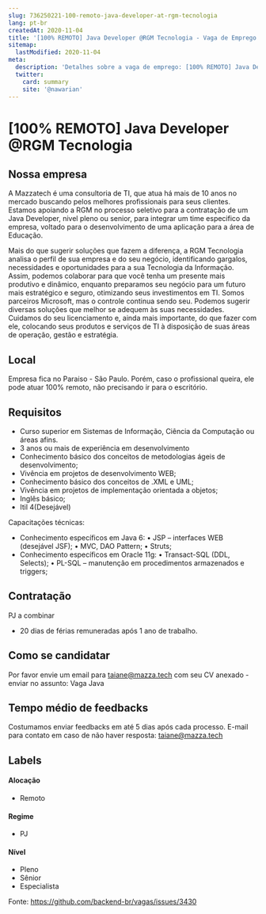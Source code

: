 ```yaml
---
slug: 736250221-100-remoto-java-developer-at-rgm-tecnologia
lang: pt-br
createdAt: 2020-11-04
title: '[100% REMOTO] Java Developer @RGM Tecnologia - Vaga de Emprego'
sitemap:
  lastModified: 2020-11-04
meta:
  description: 'Detalhes sobre a vaga de emprego: [100% REMOTO] Java Developer @RGM Tecnologia'
  twitter:
    card: summary
    site: '@nawarian'
---
```


# [100% REMOTO] Java Developer @RGM Tecnologia

## Nossa empresa
A Mazzatech é uma consultoria de TI, que atua há mais de 10 anos no mercado buscando pelos melhores profissionais para seus clientes. Estamos apoiando a RGM no processo seletivo para a contratação de um Java Developer, nivel pleno ou senior, para integrar um time especifico da empresa, voltado para o desenvolvimento de uma aplicação para a área de Educação.

Mais do que sugerir soluções que fazem a diferença, a RGM Tecnologia analisa o perfil de sua empresa e do seu negócio, identificando gargalos, necessidades e oportunidades para a sua Tecnologia da Informação.
Assim, podemos colaborar para que você tenha um presente mais produtivo e dinâmico, enquanto preparamos seu negócio para um futuro mais estratégico e seguro, otimizando seus investimentos em TI.
Somos parceiros Microsoft, mas o controle continua sendo seu. Podemos sugerir diversas soluções que melhor se adequem às suas necessidades.
Cuidamos do seu licenciamento e, ainda mais importante, do que fazer com ele, colocando seus produtos e serviços de TI à disposição de suas áreas de operação, gestão e estratégia.

## Local
Empresa fica no Paraiso - São Paulo.
Porém, caso o profissional queira, ele pode atuar 100% remoto, não precisando ir para o escritório.

## Requisitos
- Curso superior em Sistemas de Informação, Ciência da Computação ou áreas afins.
- 3 anos ou mais de experiência em desenvolvimento
- Conhecimento básico dos conceitos de metodologias ágeis de desenvolvimento;
- Vivência em projetos de desenvolvimento WEB;
- Conhecimento básico dos conceitos de .XML e UML;
- Vivência em projetos de implementação orientada a objetos;
- Inglês básico;
- Itil 4(Desejável)

Capacitações técnicas:
- Conhecimento específicos em Java 6:
• JSP – interfaces WEB (desejável JSF);
• MVC, DAO Pattern;
• Struts;
- Conhecimento específicos em Oracle 11g:
• Transact-SQL (DDL, Selects);
• PL-SQL – manutenção em procedimentos armazenados e triggers;

## Contratação
PJ a combinar
+ 20 dias de férias remuneradas após 1 ano de trabalho.

## Como se candidatar
Por favor envie um email para taiane@mazza.tech com seu CV anexado - enviar no assunto: Vaga Java

## Tempo médio de feedbacks
Costumamos enviar feedbacks em até 5 dias após cada processo.
E-mail para contato em caso de não haver resposta: taiane@mazza.tech

## Labels

#### Alocação
- Remoto

#### Regime
- PJ

#### Nível
- Pleno
- Sênior
- Especialista




Fonte: https://github.com/backend-br/vagas/issues/3430